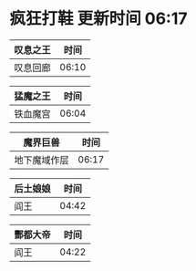 # 疯狂打鞋 更新时间 06:17

| 叹息之王   | 时间    |
|--------|-------|
| 叹息回廊 | 06:10 |

| 猛魔之王   | 时间    |
|--------|-------|
| 铁血魔宫 | 06:04 |

| 魔界巨兽   | 时间    |
|--------|-------|
| 地下魔域作层 | 06:17 |

| 后土娘娘   | 时间    |
|--------|-------|
| 阎王 | 04:42 |

| 酆都大帝   | 时间    |
|--------|-------|
| 阎王 | 04:22 |